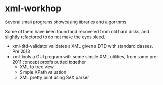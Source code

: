 # xml-workhop

Several small programs showcasing libraries and algorithms. 

Some of them have been found and recovered from old hard disks, and slightly refactored to do not make the eyes bleed.

* xml-dtd-validator validates a XML given a DTD with standard classes. Pre 2013
* xml-tools a GUI program with some simple XML utilities, from some pre-2011 concept proofs putted together
	- XML to tree view
	- Simple XPath valuation
	- XML pretty print using SAX parser
